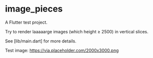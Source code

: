 # image_pieces

A Flutter test project.

Try to render laaaaarge images (which height ≥ 2500) in vertical slices.

See [lib/main.dart] for more details.

Test image: https://via.placeholder.com/2000x3000.png